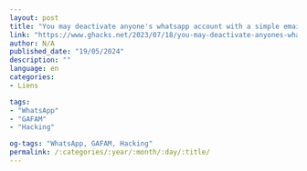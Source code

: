 ```yaml
---
layout: post
title: "You may deactivate anyone's whatsapp account with a simple email"
link: "https://www.ghacks.net/2023/07/18/you-may-deactivate-anyones-whatsapp-account-with-a-simple-email"
author: N/A
published_date: "19/05/2024"
description: ""
language: en
categories:
- Liens

tags:
- "WhatsApp"
- "GAFAM"
- "Hacking"

og-tags: "WhatsApp, GAFAM, Hacking"
permalink: /:categories/:year/:month/:day/:title/
---
```

